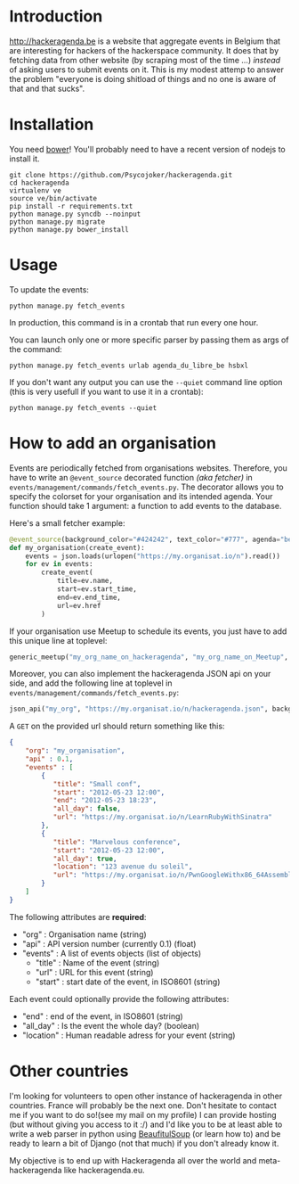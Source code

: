Introduction
============

http://hackeragenda.be is a website that aggregate events in Belgium that are
interesting for hackers of the hackerspace community. It does that by fetching
data from other website (by scraping most of the time ...) *instead* of asking
users to submit events on it. This is my modest attemp to answer the problem
"everyone is doing shitload of things and no one is aware of that and that
sucks".

Installation
============

You need [bower](http://bower.io/)! You'll probably need to have a recent 
version of nodejs to install it.

``` shell
git clone https://github.com/Psycojoker/hackeragenda.git
cd hackeragenda
virtualenv ve
source ve/bin/activate
pip install -r requirements.txt
python manage.py syncdb --noinput
python manage.py migrate
python manage.py bower_install
```

Usage
=====

To update the events:

``` shell
python manage.py fetch_events
```

In production, this command is in a crontab that run every one hour.

You can launch only one or more specific parser by passing them as args of the command:

``` shell
python manage.py fetch_events urlab agenda_du_libre_be hsbxl
```

If you don't want any output you can use the <code>--quiet</code> command line
option (this is very usefull if you want to use it in a crontab):

``` shell
python manage.py fetch_events --quiet
```

How to add an organisation
==========================

Events are periodically fetched from organisations websites. Therefore, you 
have to write an `@event_source` decorated function *(aka fetcher)* in 
`events/management/commands/fetch_events.py`. The decorator allows you to 
specify the colorset for your organisation and its intended agenda. Your 
function should take 1 argument: a function to add events to the database.


Here's a small fetcher example:

```python
@event_source(background_color="#424242", text_color="#777", agenda="be")
def my_organisation(create_event):
    events = json.loads(urlopen("https://my.organisat.io/n").read())
    for ev in events:
        create_event(
            title=ev.name,
            start=ev.start_time,
            end=ev.end_time,
            url=ev.href
        )
```

If your organisation use Meetup to schedule its events, you just have to add
this unique line at toplevel:

```python
generic_meetup("my_org_name_on_hackeragenda", "my_org_name_on_Meetup", background_color="#424242", text_color="#777", agenda="be")
```

Moreover, you can also implement the hackeragenda JSON api on your side, and add
the following line at toplevel in `events/management/commands/fetch_events.py`:

```python
json_api("my_org", "https://my.organisat.io/n/hackeragenda.json", background_color="#424242", text_color="#777", agenda="be")
```

A `GET` on the provided url should return something like this:

```json
{
    "org": "my_organisation",
    "api" : 0.1,
    "events" : [
        {
           "title": "Small conf",
           "start": "2012-05-23 12:00",
           "end": "2012-05-23 18:23",
           "all_day": false,
           "url": "https://my.organisat.io/n/LearnRubyWithSinatra"
        },
        {
           "title": "Marvelous conference",
           "start": "2012-05-23 12:00",
           "all_day": true,
           "location": "123 avenue du soleil",
           "url": "https://my.organisat.io/n/PwnGoogleWithx86_64Assembly"
        }
    ]
}
```

The following attributes are **required**:

* "org" : Organisation name (string)
* "api" : API version number (currently 0.1) (float)
* "events" : A list of events objects (list of objects)
    * "title" : Name of the event (string)
    * "url" : URL for this event (string)
    * "start" : start date of the event, in ISO8601 (string)

Each event could optionally provide the following attributes:

* "end" : end of the event, in ISO8601 (string)
* "all_day" : Is the event the whole day? (boolean)
* "location" : Human readable adress for your event (string)

Other countries
===============

I'm looking for volunteers to open other instance of hackeragenda in other
countries. France will probably be the next one. Don't hesitate to contact me
if you want to do so!(see my mail on my profile) I can provide hosting (but
without giving you access to it :/) and I'd like you to be at least able to
write a web parser in python using
[BeaufitulSoup](http://www.crummy.com/software/BeautifulSoup/) (or learn how
to) and be ready to learn a bit of Django (not that much) if you don't already
know it.

My objective is to end up with Hackeragenda all over the world and
meta-hackeragenda like hackeragenda.eu.
